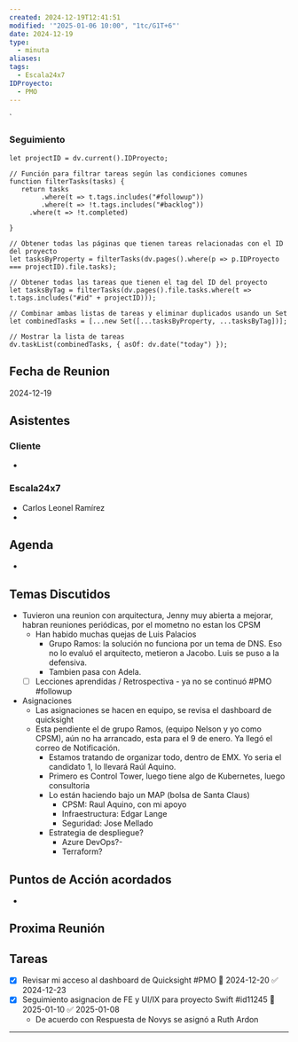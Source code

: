```yaml
---
created: 2024-12-19T12:41:51
modified: '"2025-01-06 10:00", "1tc/G1T+6"'
date: 2024-12-19
type:
  - minuta
aliases: 
tags:
  - Escala24x7
IDProyecto:
  - PMO
---
```


`

### Seguimiento

```dataviewjs
let projectID = dv.current().IDProyecto;

// Función para filtrar tareas según las condiciones comunes
function filterTasks(tasks) {
   return tasks
        .where(t => t.tags.includes("#followup"))
        .where(t => !t.tags.includes("#backlog"))
     .where(t => !t.completed)
        
}

// Obtener todas las páginas que tienen tareas relacionadas con el ID del proyecto
let tasksByProperty = filterTasks(dv.pages().where(p => p.IDProyecto === projectID).file.tasks);

// Obtener todas las tareas que tienen el tag del ID del proyecto
let tasksByTag = filterTasks(dv.pages().file.tasks.where(t => t.tags.includes("#id" + projectID)));

// Combinar ambas listas de tareas y eliminar duplicados usando un Set
let combinedTasks = [...new Set([...tasksByProperty, ...tasksByTag])];

// Mostrar la lista de tareas
dv.taskList(combinedTasks, { asOf: dv.date("today") });
 ```
## Fecha de Reunion
2024-12-19

## Asistentes

### Cliente
* 
### Escala24x7
- Carlos Leonel Ramírez
-  

## Agenda
* 
## Temas Discutidos

* Tuvieron una reunion con arquitectura, Jenny muy abierta a mejorar, habran reuniones periódicas, por el mometno no estan los CPSM
	* Han habido muchas quejas de Luis Palacios
		* Grupo Ramos: la solución no funciona por un tema de DNS. Eso no lo evaluó el arquitecto, metieron a Jacobo. Luis se puso a la defensiva.
		* Tambien pasa con Adela.
	* [ ] Lecciones aprendidas / Retrospectiva - ya no se continuó #PMO #followup
* Asignaciones
	* Las asignaciones se hacen en equipo, se revisa el dashboard de quicksight
	* Esta pendiente el de grupo Ramos, (equipo Nelson y yo como CPSM), aún no ha arrancado, esta para el 9 de enero. Ya llegó el correo de Notificación. 
		* Estamos tratando de organizar todo, dentro de EMX. Yo seria el candidato 1, lo llevará Raúl Aquino.
		* Primero es Control Tower, luego tiene algo de Kubernetes, luego consultoria
		* Lo están haciendo bajo un MAP (bolsa de Santa Claus)
			* CPSM: Raul Aquino, con mi apoyo
			* Infraestructura: Edgar Lange
			* Seguridad: Jose Mellado
		* Estrategia de despliegue?
			* Azure DevOps?-
			* Terraform?
## Puntos de Acción acordados
- 

## Proxima Reunión


## Tareas
- [x] Revisar mi acceso al dashboard de Quicksight #PMO 📅 2024-12-20 ✅ 2024-12-23
- [x] Seguimiento asignacion de FE y UI/IX para proyecto Swift #id11245 📅 2025-01-10 ✅ 2025-01-08
	- De acuerdo con Respuesta de Novys se asignó a Ruth Ardon

---
